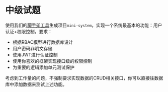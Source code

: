 # 中级试题

使用我们的[脚手架工具](../../scaffold.md)生成项目`mini-system`，实现一个系统最基本的功能：用户认证+权限控制，要求：

- 根据RBAC模型进行数据库设计
- 用户密码非明文存储
- 使用JWT进行认证控制
- 使用你喜欢的框架实现接口级的权限控制
- 为重要的逻辑添加单元测试保护

考虑到工作量的问题，不强制要求实现数据的CRUD相关接口，你可以直接往数据库中添加数据来测试上述功能。
